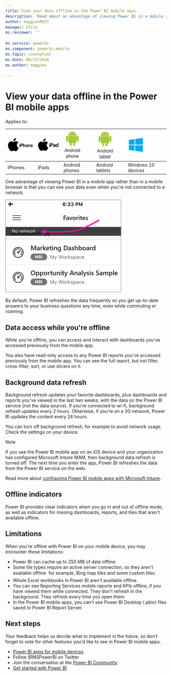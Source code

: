 ```yaml
---
title: View your data offline in the Power BI mobile apps
description: 'Read about an advantage of viewing Power BI in a mobile app rather than in a mobile browser: you can see your data even when you''re not connected to a network.'
author: maggiesMSFT
manager: kfile
ms.reviewer: ''

ms.service: powerbi
ms.component: powerbi-mobile
ms.topic: conceptual
ms.date: 06/27/2018
ms.author: maggies

---
```

# View your data offline in the Power BI mobile apps
Applies to:

| ![iPhone](media/mobile-apps-offline-data/iphone-logo-50-px.png) | ![iPad](media/mobile-apps-offline-data/ipad-logo-50-px.png) | ![Android phone](media/mobile-apps-offline-data/android-phone-logo-50-px.png) | ![Android tablet](media/mobile-apps-offline-data/android-tablet-logo-50-px.png) | ![Windows 10](media/mobile-apps-offline-data/win-10-logo-50-px.png) |
|:--- |:--- |:--- |:--- |:--- |
| iPhones |iPads |Android phones |Android tablets |Windows 10 devices |

One advantage of viewing Power BI in a mobile app rather than in a mobile browser is that you can see your data even when you're not connected to a network. 

![No network message](media/mobile-apps-offline-data/power-bi-iphone-no-network.png)

By default, Power BI refreshes the data frequently so you get up-to-date answers to your business questions any time, even while commuting or roaming.

## Data access while you're offline
While you're offline, you can access and interact with dashboards you've accessed previously from the mobile app.

You also have read-only access to any Power BI reports you've accessed previously from the mobile app. You can see the full report, but not filter, cross-filter, sort, or use slicers on it.

## Background data refresh
Background refresh updates your favorite dashboards, plus dashboards and reports you've viewed in the last two weeks, with the data on the Power BI service (not the data source). If you're connected to wi-fi, background refresh updates every 2 hours. Otherwise, if you’re on a 3G network, Power BI updates the content every 24 hours.

You can turn off background refresh, for example to avoid network usage. Check the settings on your device.

> [!NOTE]
> If you use the Power BI mobile app on an iOS device and your organization has configured Microsoft Intune MAM, then background data refresh is turned off. The next time you enter the app, Power BI refreshes the data from the Power BI service on the web.
> 
> Read more about [configuring Power BI mobile apps with Microsoft Intune](service-admin-mobile-intune.md). 
> 
> 

## Offline indicators
Power BI provides clear indicators when you go in and out of offline mode, as well as indicators for missing dashboards, reports, and tiles that aren't available offline.

## Limitations
When you're offline with Power BI on your mobile device, you may encounter these limitations:

* Power BI can cache up to 250 MB of data offline.
* Some tile types require an active server connection, so they aren't available offline &#151; for example, Bing map tiles and some custom tiles.
* Whole Excel workbooks in Power BI aren't available offline.
* You can see Reporting Services mobile reports and KPIs offline, if you have viewed them while connected. They don't refresh in the background. They refresh every time you open them.
* In the Power BI mobile apps, you can't see Power BI Desktop (.pbix) files saved to Power BI Report Server. 

## Next steps
Your feedback helps us decide what to implement in the future, so don’t forget to vote for other features you'd like to see in Power BI mobile apps. 

* [Power BI apps for mobile devices](mobile-apps-for-mobile-devices.md)
* Follow @MSPowerBI on Twitter
* Join the conversation at the [Power BI Community](http://community.powerbi.com/)
* [Get started with Power BI](service-get-started.md)

